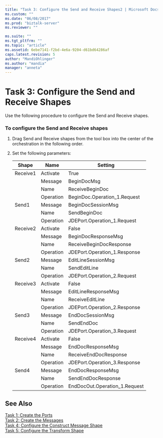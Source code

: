 ```yaml
---
title: "Task 3: Configure the Send and Receive Shapes2 | Microsoft Docs"
ms.custom: ""
ms.date: "06/08/2017"
ms.prod: "biztalk-server"
ms.reviewer: ""

ms.suite: ""
ms.tgt_pltfrm: ""
ms.topic: "article"
ms.assetid: 6ebe7141-f2bd-4e6a-9204-d61bd64286af
caps.latest.revision: 5
author: "MandiOhlinger"
ms.author: "mandia"
manager: "anneta"
---
```

# Task 3: Configure the Send and Receive Shapes
Use the following procedure to configure the Send and Receive shapes.  
  
### To configure the Send and Receive shapes  
  
1.  Drag Send and Receive shapes from the tool box into the center of the orchestration in the following order.  
  
2.  Set the following parameters:  
  
    |Shape|Name|Setting|  
    |-----------|----------|-------------|  
    |Receive1|Activate|True|  
    ||Message|BeginDocMsg|  
    ||Name|ReceiveBeginDoc|  
    ||Operation|BeginDoc.Operation_1.Request|  
    |Send1|Message|BeginDocSessionMsg|  
    ||Name|SendBeginDoc|  
    ||Operation|JDEPort.Operation_1.Request|  
    |Receive2|Activate|False|  
    ||Message|BeginDocResponseMsg|  
    ||Name|ReceiveBeginDocResponse|  
    ||Operation|JDEPort.Operation_1.Response|  
    |Send2|Message|EditLineSessionMsg|  
    ||Name|SendEditLine|  
    ||Operation|JDEPort.Operation_2.Request|  
    |Receive3|Activate|False|  
    ||Message|EditLineResponseMsg|  
    ||Name|ReceiveEditLine|  
    ||Operation|JDEPort.Operation_2.Response|  
    |Send3|Message|EndDocSessionMsg|  
    ||Name|SendEndDoc|  
    ||Operation|JDEPort.Operation_3.Request|  
    |Receive4|Activate|False|  
    ||Message|EndDocResponseMsg|  
    ||Name|ReceiveEndDocResponse|  
    ||Operation|JDEPort.Operation_3.Response|  
    |Send4|Message|EndDocResponseMsg|  
    ||Name|SendEndDocResponse|  
    ||Operation|EndDocOut.Operation_1.Request|  
  
## See Also  
 [Task 1: Create the Ports](../core/task-1-create-the-ports1.md)   
 [Task 2: Create the Messages](../core/task-2-create-the-messages2.md)   
 [Task 4: Configure the Construct Message Shape](../core/task-4-configure-the-construct-message-shape1.md)   
 [Task 5: Configure the Transform Shape](../core/task-5-configure-the-transform-shape2.md)
